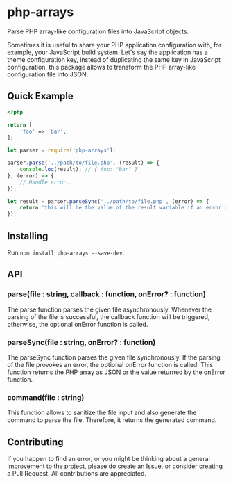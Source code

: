 # php-arrays

Parse PHP array-like configuration files into JavaScript objects.

Sometimes it is useful to share your PHP application configuration with, for example, your JavaScript build system. Let's say the application has a theme configuration key, instead of duplicating the same key in JavaScript configuration, this package allows to transform the PHP array-like configuration file into JSON.

## Quick Example

```php
<?php

return [
    'foo' => 'bar',
];
```

```js
let parser = require('php-arrays');

parser.parse('../path/to/file.php', (result) => {
    console.log(result); // { foo: "bar" }
}, (error) => {
    // Handle error..
});

let result = parser.parseSync('../path/to/file.php', (error) => {
    return 'this will be the value of the result variable if an error occurs.';
});
```

## Installing

Run `npm install php-arrays --save-dev`.

## API

### parse(file : string, callback : function, onError? : function)

The parse function parses the given file asynchronously. Whenever the parsing of the file is successful, the callback function will be triggered, otherwise, the optional onError function is called.

### parseSync(file : string, onError? : function)

The parseSync function parses the given file synchronously. If the parsing of the file provokes an error, the optional onError function is called. This function returns the PHP array as JSON or the value returned by the onError function.

### command(file : string)

This function allows to sanitize the file input and also generate the command to parse the file. Therefore, it returns the generated command.

## Contributing

If you happen to find an error, or you might be thinking about a general improvement to the project, please do create an Issue, or consider creating a Pull Request. All contributions are appreciated.

